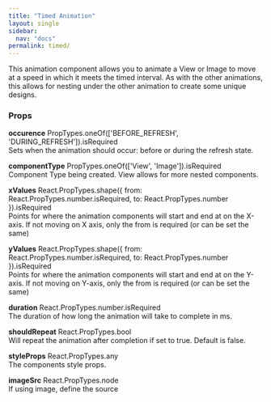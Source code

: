```yaml
---
title: "Timed Animation"
layout: single
sidebar:
  nav: "docs"
permalink: timed/
---
```


This animation component allows you to animate a View or Image to move at a speed in which it meets the timed interval.  As with the other animations, this allows for nesting under the other animation to create some unique designs.

<h3>Props</h3>
<p class="notice">
<strong>occurence</strong> PropTypes.oneOf(['BEFORE_REFRESH', 'DURING_REFRESH']).isRequired<br>
Sets when the animation should occur: before or during the refresh state.
</p>
<p class="notice--info">
<strong>componentType</strong> PropTypes.oneOf(['View', 'Image']).isRequired<br>
Component Type being created.  View allows for more nested components.
</p>
<p class="notice">
<strong>xValues</strong> React.PropTypes.shape({
      from: React.PropTypes.number.isRequired,
      to: React.PropTypes.number
    }).isRequired<br>
Points for where the animation components will start and end at on the X-axis.  If not moving on X axis, only the from is required (or can be set the same)
</p>
<p class="notice--info">
<strong>yValues</strong> React.PropTypes.shape({
      from: React.PropTypes.number.isRequired,
      to: React.PropTypes.number
    }).isRequired<br>
Points for where the animation components will start and end at on the Y-axis.  If not moving on Y-axis, only the from is required (or can be set the same)
</p>
<p class="notice">
<strong>duration</strong> React.PropTypes.number.isRequired<br>
The duration of how long the animation will take to complete in ms.
</p>
<p class="notice--info">
<strong>shouldRepeat</strong> React.PropTypes.bool<br>
Will repeat the animation after completion if set to true. Default is false.
</p>
<p class="notice">
<strong>styleProps</strong> React.PropTypes.any<br>
The components style props.
</p>
<p class="notice--info">
<strong>imageSrc</strong> React.PropTypes.node<br>
If using image, define the source
</p>
